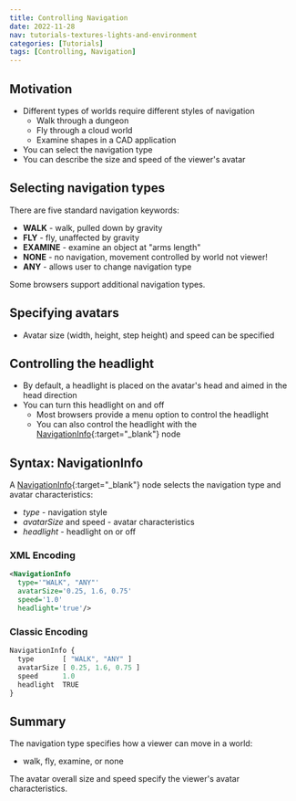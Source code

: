 ```yaml
---
title: Controlling Navigation
date: 2022-11-28
nav: tutorials-textures-lights-and-environment
categories: [Tutorials]
tags: [Controlling, Navigation]
---
```

## Motivation

- Different types of worlds require different styles of navigation
  - Walk through a dungeon
  - Fly through a cloud world
  - Examine shapes in a CAD application
- You can select the navigation type
- You can describe the size and speed of the viewer's avatar

## Selecting navigation types

There are five standard navigation keywords:

- **WALK** - walk, pulled down by gravity
- **FLY** - fly, unaffected by gravity
- **EXAMINE** - examine an object at "arms length"
- **NONE** - no navigation, movement controlled by world not viewer!
- **ANY** - allows user to change navigation type

Some browsers support additional navigation types.

## Specifying avatars

- Avatar size (width, height, step height) and speed can be specified

## Controlling the headlight

- By default, a headlight is placed on the avatar's head and aimed in the head direction
- You can turn this headlight on and off
  - Most browsers provide a menu option to control the headlight
  - You can also control the headlight with the [NavigationInfo](https://www.web3d.org/documents/specifications/19775-1/V4.0/Part01/components/navigation.html#NavigationInfo){:target="_blank"} node

## Syntax: NavigationInfo

A [NavigationInfo](https://www.web3d.org/documents/specifications/19775-1/V4.0/Part01/components/navigation.html#NavigationInfo){:target="_blank"} node selects the navigation type and avatar characteristics:

- *type* - navigation style
- *avatarSize* and speed - avatar characteristics
- *headlight* - headlight on or off

### XML Encoding

```xml
<NavigationInfo
  type='"WALK", "ANY"'
  avatarSize='0.25, 1.6, 0.75'
  speed='1.0'
  headlight='true'/>
```

### Classic Encoding

```js
NavigationInfo {
  type       [ "WALK", "ANY" ]
  avatarSize [ 0.25, 1.6, 0.75 ]
  speed      1.0
  headlight  TRUE
}
```

## Summary

The navigation type specifies how a viewer can move in a world:

- walk, fly, examine, or none

The avatar overall size and speed specify the viewer's avatar characteristics.
